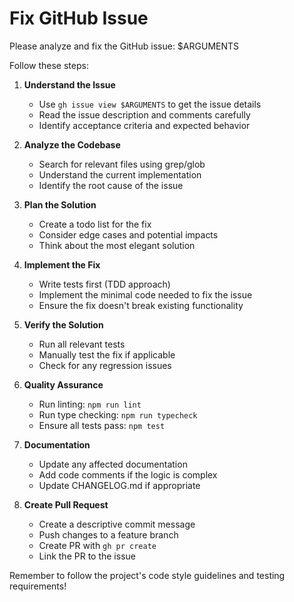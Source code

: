# Fix GitHub Issue

Please analyze and fix the GitHub issue: $ARGUMENTS

Follow these steps:

1. **Understand the Issue**

   - Use `gh issue view $ARGUMENTS` to get the issue details
   - Read the issue description and comments carefully
   - Identify acceptance criteria and expected behavior

2. **Analyze the Codebase**

   - Search for relevant files using grep/glob
   - Understand the current implementation
   - Identify the root cause of the issue

3. **Plan the Solution**

   - Create a todo list for the fix
   - Consider edge cases and potential impacts
   - Think about the most elegant solution

4. **Implement the Fix**

   - Write tests first (TDD approach)
   - Implement the minimal code needed to fix the issue
   - Ensure the fix doesn't break existing functionality

5. **Verify the Solution**

   - Run all relevant tests
   - Manually test the fix if applicable
   - Check for any regression issues

6. **Quality Assurance**

   - Run linting: `npm run lint`
   - Run type checking: `npm run typecheck`
   - Ensure all tests pass: `npm test`

7. **Documentation**

   - Update any affected documentation
   - Add code comments if the logic is complex
   - Update CHANGELOG.md if appropriate

8. **Create Pull Request**
   - Create a descriptive commit message
   - Push changes to a feature branch
   - Create PR with `gh pr create`
   - Link the PR to the issue

Remember to follow the project's code style guidelines and testing requirements!
